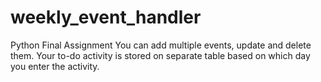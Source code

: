 # weekly_event_handler
Python Final Assignment
You can add multiple events, update and delete them.
Your to-do activity is stored on separate table based on which day you enter the activity.
